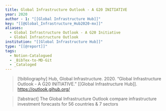 ```yaml
---
title: Global Infrastructure Outlook - A G20 INITIATIVE
year: 2020
author - 1: "[[Global Infrastructure Hub]]"
key: "[[@Global_Infrastructure_Hub2020-mx]]"
aliases:
  - Global Infrastructure Outlook - A G20 Initiative
  - Global Infrastructure Outlook
institution: "[[Global Infrastructure Hub]]"
type: "[[@report]]"
tags:
  - Notion-Catalogued
  - _BibTex-to-MD-Git
  - _Cataloged
---
```


> [!bibliography]
> Hub, Global Infrastructure. 2020. “Global Infrastructure Outlook - A G20 INITIATIVE.” [[Global Infrastructure Hub]]. https://outlook.gihub.org/

> [!abstract]
> The Global Infrastructure Outlook compare infrastructure investment forecasts for 56 countries & 7 sectors